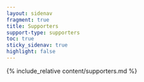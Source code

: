 ```yaml
---
layout: sidenav
fragment: true
title: Supporters
support-type: supporters
toc: true
sticky_sidenav: true
highlight: false
---
```


{% include_relative content/supporters.md %}
